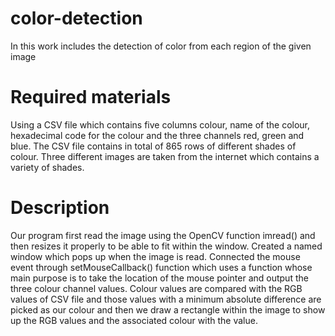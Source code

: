 # color-detection
In this work includes the detection of color from each region of the given image

# Required materials 
Using a CSV file which contains five columns colour, name of the colour, hexadecimal code for the colour and the three channels red, green and blue. 
The CSV file contains in total of 865 rows of different shades of colour. Three different images are taken from the internet which contains a variety of shades.

# Description
Our program first read the image using the OpenCV function imread() and then resizes it properly to be able to fit within the window.
Created a named window which pops up when the image is read. Connected the mouse event through setMouseCallback() function which uses a 
function whose main purpose is to take the location of the mouse pointer and output the three colour channel values. 
Colour values are compared with the RGB values of CSV file and those values with a minimum absolute difference are picked as our colour
and then we draw a rectangle within the image to show up the RGB values and the associated colour with the value.
